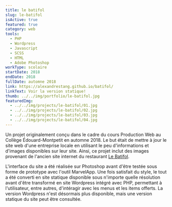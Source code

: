 ```yaml
---
title: le batifol
slug: le-batifol
isActive: true
featured: true
category: web
tools:
  - PHP
  - Wordpress
  - Javascript
  - SCSS
  - HTML
  - Adobe Photoshop
workType: scolaire
startDate: 2018
endDate: 2018
fullDate: automne 2018
link: https://alexandrestang.github.io/batifol/
linkText: Voir la version statique!
thumb: ../../img/portfolio/le-batifol.jpg
featuredImg:
  - ../../img/projects/le-batifol/01.jpg
  - ../../img/projects/le-batifol/02.jpg
  - ../../img/projects/le-batifol/03.jpg
  - ../../img/projects/le-batifol/04.jpg
---
```


Un projet originalement conçu dans le cadre du cours Production Web au Collège Édouard-Montpetit en automne 2018. Le but était
de mettre à jour le site web d'une entreprise locale en utilisant le peu d'informations et d'images disponibles sur leur
site. Ainsi, ce projet inclut des images provenant de l'ancien site internet du restaurant [Le Batifol](https://www.lebatifol.com/fr/lac-beauport/accueil).

L'interface du site a été réalisée sur Photoshop avant d'être testée sous forme de prototype avec l'outil MarvelApp. Une
fois satisfait du style, le tout a été converti en site statique disponible sous n'importe quelle résolution avant d'être 
transformé en site Wordpress intégré avec PHP, permettant à l'utilisateur, entre autres, d'intéragir avec les menus
et les items offerts. La version Wordpress n'est désormais plus disponible, mais une version statique du site peut être consultée.

